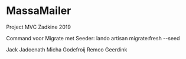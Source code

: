 # MassaMailer
Project MVC Zadkine 2019

Command voor Migrate met Seeder: lando artisan migrate:fresh --seed

Jack Jadoenath
Micha Godefroij
Remco Geerdink
